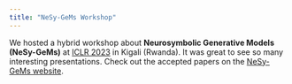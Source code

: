 ```yaml
---
title: "NeSy-GeMs Workshop"
---
```


We hosted a hybrid workshop about <b>Neurosymbolic Generative Models (NeSy-GeMs)</b> at <a href="https://iclr.cc/Conferences/2023">ICLR 2023</a> in Kigali (Rwanda). It was great to see so many interesting presentations. Check out the accepted papers on the <a href="https://nesygems.github.io/">NeSy-GeMs website</a>.
